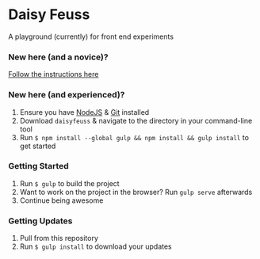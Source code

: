 # Daisy Feuss
A playground (currently) for front end experiments

### New here (and a novice)?
[Follow the instructions here](docs/new.md)

### New here (and experienced)?
1. Ensure you have [NodeJS](https://nodejs.org/en/) & [Git](https://git-scm.com/downloads) installed
2. Download `daisyfeuss` & navigate to the directory in your command-line tool
3. Run `$ npm install --global gulp && npm install && gulp install` to get started

### Getting Started
1. Run `$ gulp` to build the project
2. Want to work on the project in the browser? Run `gulp serve` afterwards
3. Continue being awesome

### Getting Updates
1. Pull from this repository
2. Run `$ gulp install` to download your updates
